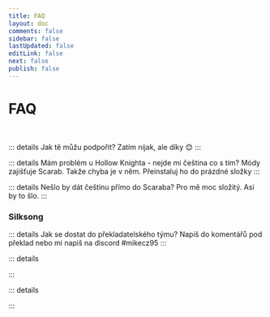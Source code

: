 ```yaml
---
title: FAQ
layout: doc 
comments: false
sidebar: false
lastUpdated: false
editLink: false
next: false
publish: false
---
```

<h1>FAQ</h1> <br />

::: details Jak tě můžu podpořit?
Zatím nijak, ale díky :blush:
:::

::: details Mám problém u Hollow Knighta - nejde mi čeština co s tím?
Módy zajišťuje Scarab. Takže chyba je v něm. Přeinstaluj ho do prázdné složky
:::

::: details Nešlo by dát češtinu přímo do Scaraba?
Pro mě moc složitý. Asi by to šlo.
:::

 <h3>Silksong</h3>
::: details Jak se dostat do překladatelského týmu?
Napiš do komentářů pod překlad nebo mi napiš na discord  #mikecz95
:::

::: details

:::

::: details

:::

